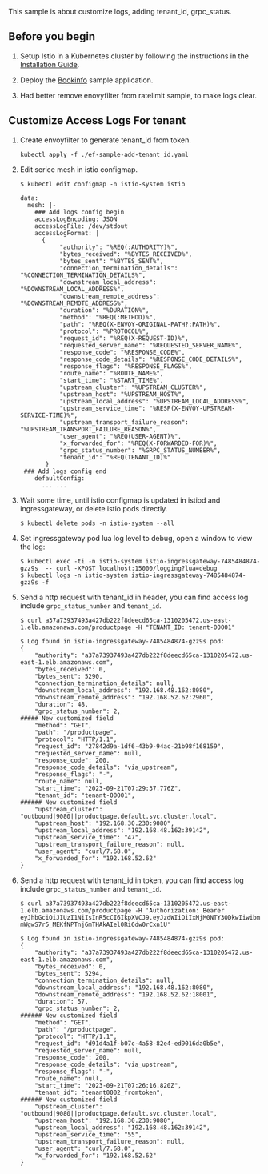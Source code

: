 This sample is about customize logs, adding tenant_id, grpc_status. 


## Before you begin

1. Setup Istio in a Kubernetes cluster by following the instructions in the
   [Installation Guide](/docs/setup/getting-started/).

1. Deploy the [Bookinfo](https://istio.io/latest/docs/examples/bookinfo/) sample application.

1. Had better remove enovyfilter from ratelimit sample, to make logs clear.


## Customize Access Logs For tenant

1. Create envoyfilter to generate tenant_id from token.
   ```
   kubectl apply -f ./ef-sample-add-tenant_id.yaml
   ```

1. Edit serice mesh in istio configmap.
   ```
   $ kubectl edit configmap -n istio-system istio

   data:
     mesh: |-
       ### Add logs config begin
       accessLogEncoding: JSON
       accessLogFile: /dev/stdout
       accessLogFormat: |
         {
              "authority": "%REQ(:AUTHORITY)%",
              "bytes_received": "%BYTES_RECEIVED%",
              "bytes_sent": "%BYTES_SENT%",
              "connection_termination_details": "%CONNECTION_TERMINATION_DETAILS%",
              "downstream_local_address": "%DOWNSTREAM_LOCAL_ADDRESS%",
              "downstream_remote_address": "%DOWNSTREAM_REMOTE_ADDRESS%",
              "duration": "%DURATION%",
              "method": "%REQ(:METHOD)%",
              "path": "%REQ(X-ENVOY-ORIGINAL-PATH?:PATH)%",
              "protocol": "%PROTOCOL%",
              "request_id": "%REQ(X-REQUEST-ID)%",
              "requested_server_name": "%REQUESTED_SERVER_NAME%",
              "response_code": "%RESPONSE_CODE%",
              "response_code_details": "%RESPONSE_CODE_DETAILS%",
              "response_flags": "%RESPONSE_FLAGS%",
              "route_name": "%ROUTE_NAME%",
              "start_time": "%START_TIME%",
              "upstream_cluster": "%UPSTREAM_CLUSTER%",
              "upstream_host": "%UPSTREAM_HOST%",
              "upstream_local_address": "%UPSTREAM_LOCAL_ADDRESS%",
              "upstream_service_time": "%RESP(X-ENVOY-UPSTREAM-SERVICE-TIME)%",
              "upstream_transport_failure_reason": "%UPSTREAM_TRANSPORT_FAILURE_REASON%",
              "user_agent": "%REQ(USER-AGENT)%",
              "x_forwarded_for": "%REQ(X-FORWARDED-FOR)%",
              "grpc_status_number": "%GRPC_STATUS_NUMBER%",
              "tenant_id": "%REQ(TENANT_ID)%"
          }
    ### Add logs config end
       defaultConfig:
         ... ...
   ```

1. Wait some time, until istio configmap is updated in istiod and ingressgateway, or delete istio pods directly.
   ```
   $ kubectl delete pods -n istio-system --all
   ```

1. Set ingressgateway pod lua log level to debug, open a window to view the log:
   ```
   $ kubectl exec -ti -n istio-system istio-ingressgateway-7485484874-gzz9s  -- curl -XPOST localhost:15000/logging?lua=debug
   $ kubectl logs -n istio-system istio-ingressgateway-7485484874-gzz9s -f
   ```

1. Send a http request with tenant_id in header, you can find access log include `grpc_status_number` and `tenant_id`.
   ```
   $ curl a37a73937493a427db222f8deecd65ca-1310205472.us-east-1.elb.amazonaws.com/productpage -H "TENANT_ID: tenant-00001"

   $ Log found in istio-ingressgateway-7485484874-gzz9s pod:
   {
       "authority": "a37a73937493a427db222f8deecd65ca-1310205472.us-east-1.elb.amazonaws.com",
       "bytes_received": 0,
       "bytes_sent": 5290,
       "connection_termination_details": null,
       "downstream_local_address": "192.168.48.162:8080",
       "downstream_remote_address": "192.168.52.62:2960",
       "duration": 48,
       "grpc_status_number": 2,                                              ##### New customized field
       "method": "GET",
       "path": "/productpage",
       "protocol": "HTTP/1.1",
       "request_id": "27842d9a-1df6-43b9-94ac-21b98f168159",
       "requested_server_name": null,
       "response_code": 200,
       "response_code_details": "via_upstream",
       "response_flags": "-",
       "route_name": null,
       "start_time": "2023-09-21T07:29:37.776Z",
       "tenant_id": "tenant-00001",                                          ###### New customized field
       "upstream_cluster": "outbound|9080||productpage.default.svc.cluster.local",
       "upstream_host": "192.168.30.230:9080",
       "upstream_local_address": "192.168.48.162:39142",
       "upstream_service_time": "47",
       "upstream_transport_failure_reason": null,
       "user_agent": "curl/7.68.0",
       "x_forwarded_for": "192.168.52.62"
   }
   ```

1. Send a http request with tenant_id in token, you can find access log include `grpc_status_number` and `tenant_id`.
   ```
   $ curl a37a73937493a427db222f8deecd65ca-1310205472.us-east-1.elb.amazonaws.com/productpage -H 'Authorization: Bearer eyJhbGciOiJIUzI1NiIsInR5cCI6IkpXVCJ9.eyJzdWIiOiIxMjM0NTY3ODkwIiwibmFtZSI6IkpvaG4gRG9lIiwidGVuYW50X2lkIjoidGVuYW50MDAwMl9mcm9tdG9rZW4iLCJpYXQiOjE1MTYyMzkwMjJ9.9-mWgwS7r5_MEKfNPTnj6mTHAkAIel0Ri6dw0rCxn1U'

   $ Log found in istio-ingressgateway-7485484874-gzz9s pod:
   {
       "authority": "a37a73937493a427db222f8deecd65ca-1310205472.us-east-1.elb.amazonaws.com",
       "bytes_received": 0,
       "bytes_sent": 5294,
       "connection_termination_details": null,
       "downstream_local_address": "192.168.48.162:8080",
       "downstream_remote_address": "192.168.52.62:18001",
       "duration": 57,
       "grpc_status_number": 2,                                              ###### New customized field
       "method": "GET",
       "path": "/productpage",
       "protocol": "HTTP/1.1",
       "request_id": "d91d4a1f-b07c-4a58-82e4-ed9016da0b5e",
       "requested_server_name": null,
       "response_code": 200,
       "response_code_details": "via_upstream",
       "response_flags": "-",
       "route_name": null,
       "start_time": "2023-09-21T07:26:16.820Z",
       "tenant_id": "tenant0002_fromtoken",                                  ###### New customized field
       "upstream_cluster": "outbound|9080||productpage.default.svc.cluster.local",
       "upstream_host": "192.168.30.230:9080",
       "upstream_local_address": "192.168.48.162:39142",
       "upstream_service_time": "55",
       "upstream_transport_failure_reason": null,
       "user_agent": "curl/7.68.0",
       "x_forwarded_for": "192.168.52.62"
   }
   ```


